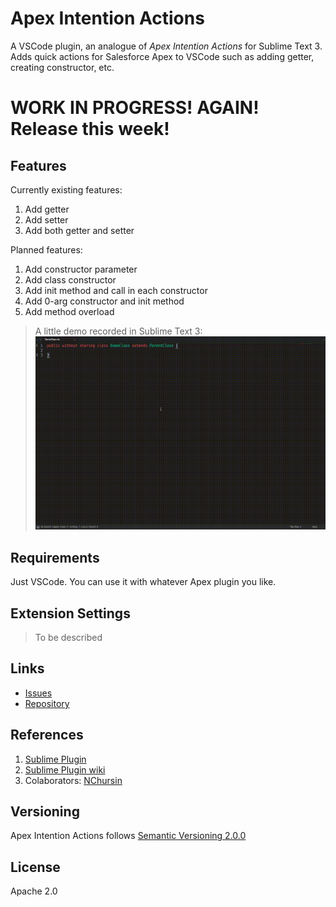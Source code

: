 # Apex Intention Actions

A VSCode plugin, an analogue of _Apex Intention Actions_ for Sublime Text 3. Adds quick actions for Salesforce Apex to VSCode such as adding getter, creating constructor, etc.

# WORK IN PROGRESS! AGAIN! Release this week!

## Features
Currently existing features:
1. Add getter
2. Add setter
3. Add both getter and setter

Planned features:
1. Add constructor parameter
2. Add class constructor
3. Add init method and call in each constructor
4. Add 0-arg constructor and init method
5. Add method overload

> A little demo recorded in Sublime Text 3:
![Getter-setter demo](https://github.com/nchursin/resources/blob/master/ApexIntentionActions/getter-setter.gif?raw=true)

## Requirements

Just VSCode. You can use it with whatever Apex plugin you like.

## Extension Settings

>To be described

## Links
* [Issues](https://github.com/nchursin/vscode-ApexIntentionActions/issues)
* [Repository](https://github.com/nchursin/vscode-ApexIntentionActions)

## References

1. [Sublime Plugin](https://packagecontrol.io/packages/Apex%20Intention%20Actions)
2. [Sublime Plugin wiki](https://github.com/nchursin/ApexIntentionActions/wiki)
3. Colaborators: [NChursin](https://github.com/nchursin)

## Versioning
Apex Intention Actions follows [Semantic Versioning 2.0.0](https://semver.org/)

## License
Apache 2.0
